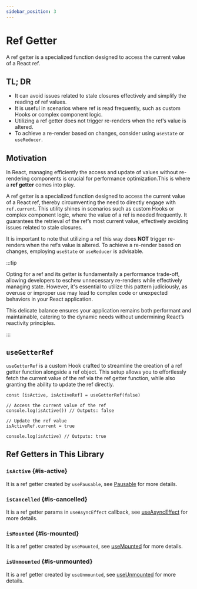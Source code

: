 ```yaml
---
sidebar_position: 3
---
```


# Ref Getter

A ref getter is a specialized function designed to access the current value of a React ref.

## TL; DR

- It can avoid issues related to stale closures effectively and simplify the reading of ref values.
- It is useful in scenarios where ref is read frequently, such as custom Hooks or complex component logic.
- Utilizing a ref getter does not trigger re-renders when the ref’s value is altered.
- To achieve a re-render based on changes, consider using `useState` or `useReducer`.

## Motivation

In React, managing efficiently the access and update of values without re-rendering components is crucial for performance optimization.This is where a **ref getter** comes into play.

A ref getter is a specialized function designed to access the current value of a React ref, thereby circumventing the need to directly engage with `ref.current`. This utility shines in scenarios such as custom Hooks or complex component logic, where the value of a ref is needed frequently. It guarantees the retrieval of the ref’s most current value, effectively avoiding issues related to stale closures.

It is important to note that utilizing a ref this way does **NOT** trigger re-renders when the ref’s value is altered. To achieve a re-render based on changes, employing `useState` or `useReducer` is advisable.

:::tip

Opting for a ref and its getter is fundamentally a performance trade-off, allowing developers to eschew unnecessary re-renders while effectively managing state. However, it's essential to utilize this pattern judiciously, as overuse or improper use may lead to complex code or unexpected behaviors in your React application.

This delicate balance ensures your application remains both performant and maintainable, catering to the dynamic needs without undermining React’s reactivity principles.

:::

## `useGetterRef`

`useGetterRef` is a custom Hook crafted to streamline the creation of a ref getter function alongside a ref object. This setup allows you to effortlessly fetch the current value of the ref via the ref getter function, while also granting the ability to update the ref directly.

```tsx
const [isActive, isActiveRef] = useGetterRef(false)

// Access the current value of the ref
console.log(isActive()) // Outputs: false

// Update the ref value
isActiveRef.current = true

console.log(isActive) // Outputs: true
```

## Ref Getters in This Library

### `isActive` {#is-active}

It is a ref getter created by `usePausable`, see [Pausable](/docs/features/pausable) for more details.

### `isCancelled` {#is-cancelled}

It is a ref getter params in `useAsyncEffect` callback, see [useAsyncEffect](/reference/use-async-effect) for more details.

### `isMounted` {#is-mounted}

It is a ref getter created by `useMounted`, see [useMounted](/reference/use-mounted) for more details.

### `isUnmounted` {#is-unmounted}

It is a ref getter created by `useUnmounted`, see [useUnmounted](/reference/use-unmounted) for more details.
